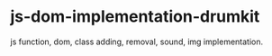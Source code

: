 # js-dom-implementation-drumkit
js function, dom, class adding, removal, sound, img implementation.
